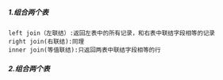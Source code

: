 ##### 1.组合两个表
~~~~
left join（左联结）:返回左表中的所有记录，和右表中联结字段相等的记录
right join(右联结):同理
inner join(等值联结):只返回两表中联结字段相等的行
~~~~
##### 2.组合两个表